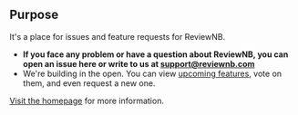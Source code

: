 ## Purpose
It's a place for issues and feature requests for ReviewNB.
* **If you face any problem or have a question about ReviewNB, you can open an issue here or write to us at support@reviewnb.com**
* We're building in the open. You can view [upcoming features](https://github.com/ReviewNB/support/issues?q=is%3Aopen+is%3Aissue+label%3A%22Feature+Request%22+sort%3Acreated-desc), vote on them,  and even request a new one.

[Visit the homepage](https://www.reviewnb.com/) for more information.
